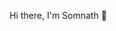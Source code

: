 Hi there, I'm Somnath 👋

<!--
**dessomu/dessomu** is a ✨ _special_ ✨ repository because its `README.md` (this file) appears on your GitHub profile.

Here are some ideas to get you started:

Trying hands on front end developemnt for last one ans half year. Looking forword to work on intersting projects.

Skills
![Alt text](https://example.com/image.jpg)

- 🤔 I’m looking for help with ..
- 💬 Ask me about ...
- 📫 How to reach me: ...
- 😄 Pronouns: ...
- ⚡ Fun fact: ...
-->
